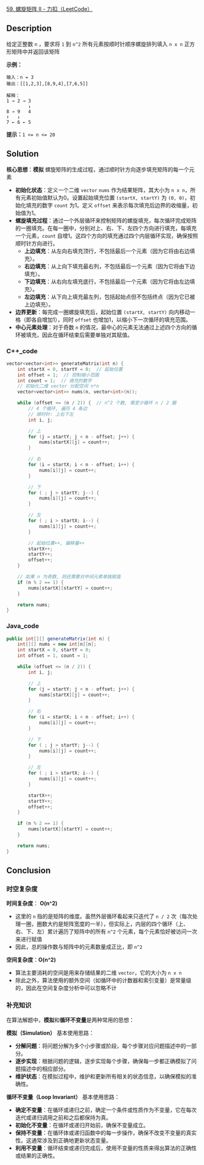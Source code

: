 [59. 螺旋矩阵 II - 力扣（LeetCode）](https://leetcode.cn/problems/spiral-matrix-ii/)

## Description

给定正整数 `n` ，要求将 `1` 到 `n^2` 所有元素按顺时针顺序螺旋排列填入 `n x n` 正方形矩阵中并返回该矩阵

**示例：**

```
输入：n = 3
输出：[[1,2,3],[8,9,4],[7,6,5]]

解释：
1 → 2 → 3	
        ↓
8 → 9	4
↑ 	↓
7 ← 6 ← 5
```

**提示：**`1 <= n <= 20`

## Solution

**核心思想**：**模拟** 螺旋矩阵的生成过程，通过顺时针方向逐步填充矩阵的每一个元素

- **初始化状态**：定义一个二维 `vector` `nums` 作为结果矩阵，其大小为 `n x n`，所有元素初始值默认为0。设置起始填充位置 `(startX, startY)` 为 `(0, 0)`，初始化填充的数字 `count` 为1。定义 `offset` 来表示每次填充后边界的收缩量，初始值为1。
- **螺旋填充过程**：通过一个外层循环来控制矩阵的螺旋填充，每次循环完成矩阵的一圈填充。在每一圈中，分别对上、右、下、左四个方向进行填充，每填充一个元素，`count` 自增1。这四个方向的填充通过四个内层循环实现，确保按照顺时针方向进行。
  - **上边填充**：从左向右填充顶行，不包括最后一个元素（因为它将由右边填充）。
  - **右边填充**：从上向下填充最右列，不包括最后一个元素（因为它将由下边填充）。
  - **下边填充**：从右向左填充底行，不包括最后一个元素（因为它将由左边填充）。
  - **左边填充**：从下向上填充最左列，包括起始点但不包括终点（因为它已被上边填充）。
- **边界更新**：每完成一圈螺旋填充后，起始位置 `(startX, startY)` 向内移动一格（即各自增加1），同时 `offset` 也增加1，以缩小下一次循环的填充范围。
- **中心元素处理**：对于奇数 `n` 的情况，最中心的元素无法通过上述四个方向的循环被填充，因此在循环结束后需要单独对其赋值。

### C++_code

```c++
vector<vector<int>> generateMatrix(int n) {
    int startX = 0, startY = 0;  // 起始位置
    int offset = 1;  // 控制缩小范围
    int count = 1;  // 填充的数字
    // 初始化二维 vector 分配空间 n*n
    vector<vector<int>> nums(n, vector<int>(n));

    while (offset <= (n / 2)) {  // n^2 个数, 需至少循环 n / 2 圈
        // 4 个循环, 遍历 4 条边
        // 顺时针: 上右下左
        int i, j;

        // 上
        for (j = startY; j < n - offset; j++) {
            nums[startX][j] = count++;
        }

        // 右
        for (i = startX; i < n - offset; i++) {
            nums[i][j] = count++;
        }

        // 下
        for ( ; j > startY; j--) {
            nums[i][j] = count++;
        }

        // 左
        for ( ; i > startX; i--) {
            nums[i][j] = count++;
        }

        // 起始位置++, 偏移量++
        startX++;
        startY++;
        offset++;
    }

    // 如果 n 为奇数, 则还需要对中间元素单独赋值
    if (n % 2 == 1) {
        nums[startX][startY] = count++;
    }

    return nums;
}
```

### Java_code

```java
public int[][] generateMatrix(int n) {
    int[][] nums = new int[n][n];
    int startX = 0, startY = 0;
    int offset = 1, count = 1;

    while (offset <= (n / 2)) {
        int i, j;

        // 上
        for (j = startY; j < n - offset; j++) {
            nums[startX][j] = count++;
        }

        // 右
        for (i = startX; i < n - offset; i++) {
            nums[i][j] = count++;
        }

        // 下
        for ( ; j > startY; j--) {
            nums[i][j] = count++;
        }

        // 左
        for ( ; i > startX; i--) {
            nums[i][j] = count++;
        }

        startX++;
        startY++;
        offset++;
    }

    if (n % 2 == 1) {
        nums[startX][startY] = count++;
    }

    return nums;
}
```

## Conclusion

### 时空复杂度

**时间复杂度**： **O(n^2)**

- 这里的 `n` 指的是矩阵的维度。虽然外层循环看起来只迭代了 `n / 2` 次（每次处理一圈，圈数大约是矩阵宽度的一半），但实际上，内层的四个循环（上、右、下、左）累计遍历了矩阵中的所有 `n^2` 个元素，每个元素恰好被访问一次来进行赋值
- 因此，总的操作数与矩阵中的元素数量成正比，即 `n^2`

**空间复杂度**：**O(n^2)**

- 算法主要消耗的空间是用来存储结果的二维 `vector`，它的大小为 `n x n`
- 除此之外，算法使用的额外空间（如循环中的计数器和索引变量）是常量级的，因此在空间复杂度分析中可以忽略不计

### 补充知识

在算法解题中，**模拟**和**循环不变量**是两种常用的思想：

**模拟（Simulation）** 基本使用思路：

- **分解问题**：将问题分解为多个小步骤或阶段，每个步骤对应问题描述中的一部分。
- **逐步实现**：根据问题的逻辑，逐步实现每个步骤，确保每一步都正确模拟了问题描述中的相应部分。
- **维护状态**：在模拟过程中，维护和更新所有相关的状态信息，以确保模拟的准确性。

**循环不变量（Loop Invariant）** 基本使用思路：

- **确定不变量**：在循环或递归之前，确定一个条件或性质作为不变量，它在每次迭代或递归调用之前和之后都保持为真。
- **初始化不变量**：在循环或递归开始前，确保不变量成立。
- **保持不变量**：在循环体或递归函数中的每一步操作，确保不改变不变量的真实性。这通常涉及到正确地更新状态变量。
- **利用不变量**：循环结束或递归完成后，使用不变量的性质来得出算法的正确性或结果的正确性。













